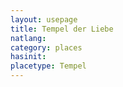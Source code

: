 ```yaml
---
layout: usepage
title: Tempel der Liebe
natlang:
category: places
hasinit:
placetype: Tempel
---
```

